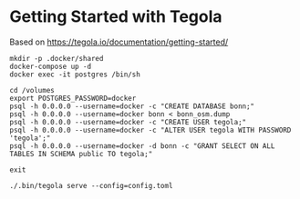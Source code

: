 # Getting Started with Tegola

Based on https://tegola.io/documentation/getting-started/

```
mkdir -p .docker/shared
docker-compose up -d
docker exec -it postgres /bin/sh

cd /volumes
export POSTGRES_PASSWORD=docker
psql -h 0.0.0.0 --username=docker -c "CREATE DATABASE bonn;"
psql -h 0.0.0.0 --username=docker bonn < bonn_osm.dump
psql -h 0.0.0.0 --username=docker -c "CREATE USER tegola;"
psql -h 0.0.0.0 --username=docker -c "ALTER USER tegola WITH PASSWORD 'tegola';"
psql -h 0.0.0.0 --username=docker -d bonn -c "GRANT SELECT ON ALL TABLES IN SCHEMA public TO tegola;"

exit
```

```
./.bin/tegola serve --config=config.toml
```